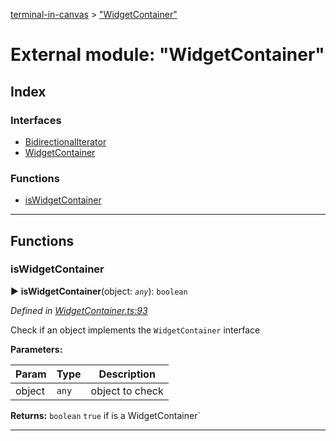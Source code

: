 [terminal-in-canvas](../README.md) > ["WidgetContainer"](../modules/_widgetcontainer_.md)



# External module: "WidgetContainer"

## Index

### Interfaces

* [BidirectionalIterator](../interfaces/_widgetcontainer_.bidirectionaliterator.md)
* [WidgetContainer](../interfaces/_widgetcontainer_.widgetcontainer.md)


### Functions

* [isWidgetContainer](_widgetcontainer_.md#iswidgetcontainer)



---
## Functions
<a id="iswidgetcontainer"></a>

###  isWidgetContainer

► **isWidgetContainer**(object: *`any`*): `boolean`



*Defined in [WidgetContainer.ts:93](https://github.com/danikaze/terminal-in-canvas/blob/a39a508/src/WidgetContainer.ts#L93)*



Check if an object implements the `WidgetContainer` interface


**Parameters:**

| Param | Type | Description |
| ------ | ------ | ------ |
| object | `any`   |  object to check |





**Returns:** `boolean`
`true` if is a WidgetContainer`






___



